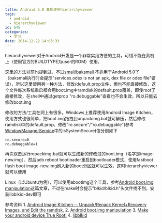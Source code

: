 ```yaml
---
title: Android 5.0 真机使用hierarchyviewer
tags:
  - android
  - hierarchyviewer
id: 645
categories:
  - 学习
date: 2014-12-22 14:03:33
---
```


hierarchyviewer对于Android开发是一个非常实用方便的工具，可惜不能在真机上（使用官方的BUILDTYPE为user的ROM）使用。<!--more-->

[这里](http://blog.apkudo.com/2012/07/26/enabling-hierarchyviewer-on-rooted-android-devices/)的方法以前也提到过，不过[smali/baksmali ](http://code.google.com/p/smali/)不适用于Android 5.0了（baksmali执行时会提示"services.odex is not an apk, dex file or odex file"错误），所以这里使用另一种方法，修改/default.prop文件，但也不能直接修改，这个文件每次系统重启都会用boot.img中ramdisk的default.prop覆盖，即使root了直接修改，在shell中通过getprop "ro.debuggable"查看也不会生效，所以只能去修改boot.img

<!--more-->

修改的方法/工具在网上有很多，Windows上推荐使用Android Image Kitchen，使用方式也很简单，把boot.img拖拽到unpackimg.bat就可解压，然后修改ramdisk中的default.prop，修改"ro.secure"/"ro.debuggable"(参考[WindowManagerService](https://android.googlesource.com/platform/frameworks/base/+/master/services/core/java/com/android/server/wm/WindowManagerService.java)中的isSystemSecure)值分别如下

```shell
ro.secure=0
ro.debuggable=1
```

再次双击运行repackimg.bat就可以生成新的修改过的boot.img（名字是image-new.img），然后adb reboot bootloader重启到bootloader模式，使用fastboot flash boot image-new.img刷入新的boot分区就可以生效，这时hierarchyviewer就可以使用

Linux（以Ubuntu为例），可以使用abootimg这个工具，参考[Android boot.img manipulation](http://k.japko.eu/boot-img-manipulation.html)这篇文章，不过在make时会提示"blkid/blkid.h"头文件找不到，安装libblkid-dev即可

参考资料
1. [Android Image Kitchen -- Unpack/Repack Kernel+Recovery Images, and Edit the ramdisk.](http://forum.xda-developers.com/showthread.php?t=2073775)
2. [Android boot.img manipulation](http://k.japko.eu/boot-img-manipulation.html)
3. [Make your android device True Root!](http://forum.xda-developers.com/showthread.php?t=1794203)
4. [libblkid](http://manpages.ubuntu.com/manpages/trusty/man3/libblkid.3.html)